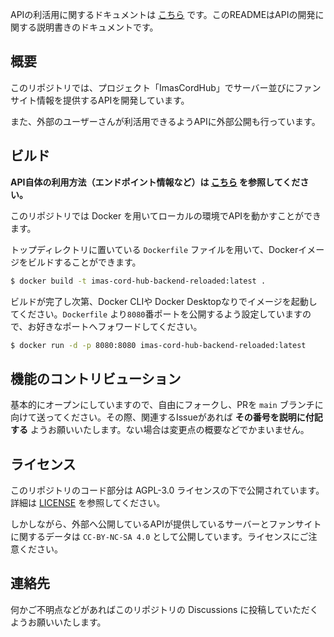 APIの利活用に関するドキュメントは [こちら](https://Secret-Society-Braid/imas-cord-hub-backend-reloaded/wiki) です。このREADMEはAPIの開発に関する説明書きのドキュメントです。

## 概要
このリポジトリでは、プロジェクト「ImasCordHub」でサーバー並びにファンサイト情報を提供するAPIを開発しています。

また、外部のユーザーさんが利活用できるようAPIに外部公開も行っています。

## ビルド

**API自体の利用方法（エンドポイント情報など）は [こちら](https://Secret-Society-Braid/imas-cord-hub-backend-reloaded/wiki) を参照してください。**

このリポジトリでは Docker を用いてローカルの環境でAPIを動かすことができます。

トップディレクトリに置いている `Dockerfile` ファイルを用いて、Dockerイメージをビルドすることができます。

```bash
$ docker build -t imas-cord-hub-backend-reloaded:latest .
```

ビルドが完了し次第、Docker CLIや Docker Desktopなりでイメージを起動してください。`Dockerfile`
より`8080`番ポートを公開するよう設定していますので、お好きなポートへフォワードしてください。

```bash
$ docker run -d -p 8080:8080 imas-cord-hub-backend-reloaded:latest
```

## 機能のコントリビューション

基本的にオープンにしていますので、自由にフォークし、PRを `main` ブランチに向けて送ってください。その際、関連するIssueがあれば **その番号を説明に付記する** ようお願いいたします。ない場合は変更点の概要などでかまいません。

## ライセンス

このリポジトリのコード部分は AGPL-3.0 ライセンスの下で公開されています。詳細は [LICENSE](https://Secret-Society-Braid/imas-cord-hub-backend-reloaded/blob/main/LICENSE) を参照してください。

しかしながら、外部へ公開しているAPIが提供しているサーバーとファンサイトに関するデータは `CC-BY-NC-SA 4.0` として公開しています。ライセンスにご注意ください。

## 連絡先

何かご不明点などがあればこのリポジトリの Discussions に投稿していただくようお願いいたします。
